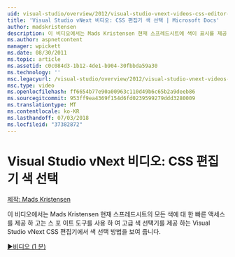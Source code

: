```yaml
---
uid: visual-studio/overview/2012/visual-studio-vnext-videos-css-editor-color-picker
title: 'Visual Studio vNext 비디오: CSS 편집기 색 선택 | Microsoft Docs'
author: madskristensen
description: 이 비디오에서는 Mads Kristensen 현재 스프레드시트에 색이 표시를 제공 하는 Visual Studio vNext CSS 편집기에서 색 선택 방법을 설명 하는 중...
ms.author: aspnetcontent
manager: wpickett
ms.date: 08/30/2011
ms.topic: article
ms.assetid: c0c084d3-1b12-4de1-b904-30fbbda59a30
ms.technology: ''
msc.legacyurl: /visual-studio/overview/2012/visual-studio-vnext-videos-css-editor-color-picker
msc.type: video
ms.openlocfilehash: ff6654b77e90a00963c110d49b6c65b2a9deeb86
ms.sourcegitcommit: 953ff9ea4369f154d6fd0239599279ddd3280009
ms.translationtype: MT
ms.contentlocale: ko-KR
ms.lasthandoff: 07/03/2018
ms.locfileid: "37382872"
---
```

<a name="visual-studio-vnext-videos-css-editor-color-picker"></a>Visual Studio vNext 비디오: CSS 편집기 색 선택
====================
[제작: Mads Kristensen](https://github.com/madskristensen)

이 비디오에서는 Mads Kristensen 현재 스프레드시트의 모든 색에 대 한 빠른 액세스를 제공 하 고는 스 포 이트 도구를 사용 하 여 고급 색 선택기를 제공 하는 Visual Studio vNext CSS 편집기에서 색 선택 방법을 보여 줍니다.

[&#9654;비디오 (1 분)](https://channel9.msdn.com/Blogs/ASP-NET-Site-Videos/visual-studio-vnext-videos-css-editor-color-picker)

